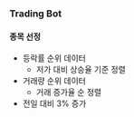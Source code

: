 ### Trading Bot

#### 종목 선정
- 등락률 순위 데이터
  - 저가 대비 상승율 기준 정렬
- 거래량 순위 데이터
  - 거래 증가율 순 정렬
- 전일 대비 3% 증가


